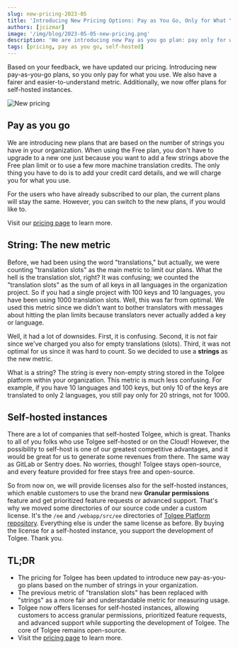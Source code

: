 ```yaml
---
slug: new-pricing-2023-05
title: 'Introducing New Pricing Options: Pay as You Go, Only for What You Need!'
authors: [jcizmar]
image: '/img/blog/2023-05-05-new-pricing.png'
description: 'We are introducing new Pay as you go plan: pay only for what you use. We are also introducing new plans for self-hosted instances.'
tags: [pricing, pay as you go, self-hosted]
---
```


Based on your feedback, we have updated our pricing. Introducing new pay-as-you-go plans, so you only pay for what you
use.
We also have a fairer and easier-to-understand metric. Additionally, we now offer plans for self-hosted instances.

![New pricing](/img/blog/2023-05-05-new-pricing.png)

<!--truncate-->

## Pay as you go

We are introducing new plans that are based on the number of strings you have in your organization. When using
the Free plan, you don't have to upgrade to a new one just because you want to add a few strings above the Free plan
limit or to use a few more machine translation credits. The only thing you have to do is to add your credit card details,
and we will charge you for what you use.

For the users who have already subscribed to our plan, the current plans will stay the same. However, you can switch to the
new plans, if you would like to.

Visit our [pricing page](https://tolgee.io/pricing) to learn more.

## String: The new metric

Before, we had been using the word "translations," but actually, we were counting "translation slots" as the main metric
to limit our plans. What the hell is the translation slot, right? It was confusing; we counted the "translation slots"
as the sum of all keys in all languages in the organization project. So if you had a single project with 100 keys and 10
languages, you have been using 1000 translation slots. Well, this was far from optimal. We used this metric since we
didn't want to bother translators with messages about hitting the plan limits because translators never actually added a
key or language.

Well, it had a lot of downsides. First, it is confusing. Second, it is not fair since we've charged you also for
empty translations (slots). Third, it was not optimal for us since it was hard to count. So we decided to use a
**strings** as the new metric.

What is a string? The string is every non-empty string stored in the Tolgee platform within your organization. This
metric is much less confusing. For example, if you have 10 languages and 100 keys, but only 10 of the keys are
translated to only 2 languages, you still pay only for 20 strings, not for 1000.

## Self-hosted instances

There are a lot of companies that self-hosted Tolgee, which is great. Thanks to all of you folks who use Tolgee
self-hosted or on the Cloud! However, the possibility to self-host is one of our greatest competitive advantages, and it
would be great for us to generate some revenues from there. The same way as GitLab or Sentry does. No worries, though!
Tolgee stays open-source, and every feature provided for free stays free and open-source.

So from now on, we will provide licenses also for the self-hosted instances, which enable customers to use the brand new
**Granular permissions** feature and get prioritized feature requests or advanced support. That's why we moved some
directories of our source code under a custom license. It's the `/ee` and `/webapp/src/ee` directories
of [Tolgee Platform repository](https://github.com/tolgee/tolgee-platform). Everything else is under the same license as
before. By buying the license for a self-hosted instance, you support the development of Tolgee. Thank you.

## TL;DR

- The pricing for Tolgee has been updated to introduce new pay-as-you-go plans based on the number of strings in your
  organization.
- The previous metric of "translation slots" has been replaced with "strings" as a more fair and understandable metric
  for measuring usage.
- Tolgee now offers licenses for self-hosted instances, allowing customers to access granular permissions, prioritized
  feature requests, and advanced support while supporting the development of Tolgee. The core of Tolgee remains
  open-source.
- Visit the [pricing page](https://tolgee.io/pricing) to learn more.
